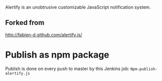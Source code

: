 Alertify is an unobtrusive customizable JavaScript notification system.

## Forked from

http://fabien-d.github.com/alertify.js/

# Publish as npm package

Publish is done on every push to master by this Jenkins job: `Npm-publish-alertify.js`
